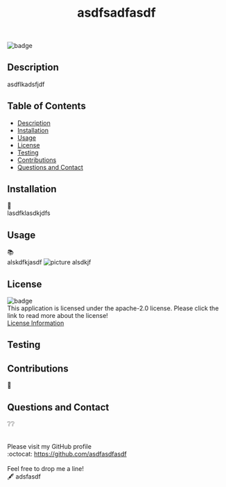 
  
  <h1 align=center>asdfsadfasdf</h1><br>

  ![badge](https://img.shields.io/badge/license-apache%202.0-blue?style=flat-square)<br>

  ## Description
  asdflkadsfjdf

  ## Table of Contents
  - [Description](#description)
  - [Installation](#installation)
  - [Usage](#usage)
  - [License](#license)
  - [Testing](#testing)
  - [Contributions](#contributions)  
  - [Questions and Contact](#questions-and-contact)

  ## Installation
  :toolbox:<br>
  lasdfklasdkjdfs

  ## Usage
  :books:<br>
  alskdfkjasdf ![picture](ReadMeGenerator/Develop/pexels-anna-shvets-4587959.jpg) alsdkjf

  ## License
  ![badge](https://img.shields.io/badge/license-apache%202.0-blue?style=flat-square)<br>
  This application is licensed under the apache-2.0 license. Please click the link to read more about the license!<br>
  [License Information](https://choosealicense.com/licenses/apache-2.0/)

  ## Testing
  
  
  ## Contributions
  :busts_in_silhouette:<br>
  

  ## Questions and Contact
  :grey_question::grey_question:<br>
  <br><br>
  Please visit my GitHub profile <br>
  :octocat: https://github.com/asdfasdfasdf <br><br>
  Feel free to drop me a line! <br> :fountain_pen: adsfasdf

